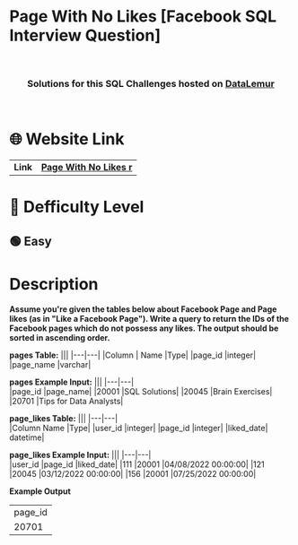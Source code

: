 # Page With No Likes [Facebook SQL Interview Question]

  <br>
<div align="center"> 

  <h3>Solutions for this SQL Challenges hosted on <a href="https://datalemur.com/">DataLemur</a></h3>
 
</div>
 <br>
 
# 🌐 Website Link

|||
|---|---|
|**Link**|**<a href="https://datalemur.com/questions/sql-page-with-no-likes">Page With No Likes r<a>**|
  
# 🎯 Defficulty Level
  
  <h2> 🟢 Easy </h2>
  
# Description
  
**Assume you're given the tables below about Facebook Page and Page likes (as in "Like a Facebook Page").
Write a query to return the IDs of the Facebook pages which do not possess any likes. The output should be sorted in ascending order.**

**pages Table:**
|||
 |---|---|
 |Column | Name	|Type|
 |page_id	|integer|
|page_name	|varchar|
  
**pages Example Input:**
 |||
 |---|---|  
|page_id	|page_name|
|20001	|SQL Solutions|
|20045	|Brain Exercises|
|20701	|Tips for Data Analysts|
  
**page_likes Table:**
 |||
 |---|---|   
|Column Name	|Type|
|user_id	|integer|
|page_id	|integer|
|liked_date|	datetime|
  
**page_likes Example Input:**
  |||
 |---|---|    
|user_id	|page_id	|liked_date|
|111	|20001	|04/08/2022 00:00:00|
|121	|20045	|03/12/2022 00:00:00|
|156	|20001	|07/25/2022 00:00:00|
  
**Example Output**
  
 ||
 |---|  
|page_id|
|20701|

